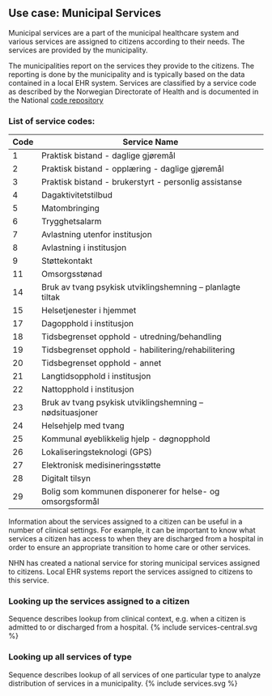 ## Use case: Municipal Services

Municipal services are a part of the municipal healthcare system and various services are assigned to citizens according to their needs. The services are provided by the municipality.

The municipalities report on the services they provide to the citizens. The reporting is done by the municipality and is typically based on the data contained in a local EHR system. 
Services are classified by a service code as described by the Norwegian Directorate of Health and is documented in the National [code repository]("https://finnkode.helsedirektoratet.no/adm/collections/9151")

### List of service codes:

| Code | Service Name                                                        |
|------|---------------------------------------------------------------------|
| 1    | Praktisk bistand - daglige gjøremål                                 |
| 2    | Praktisk bistand - opplæring - daglige gjøremål                     |
| 3    | Praktisk bistand - brukerstyrt - personlig assistanse               |
| 4    | Dagaktivitetstilbud                                                 |
| 5    | Matombringing                                                       |
| 6    | Trygghetsalarm                                                      |
| 7    | Avlastning utenfor institusjon                                      |
| 8    | Avlastning i institusjon                                            |
| 9    | Støttekontakt                                                       |
| 11   | Omsorgsstønad                                                       |
| 14   | Bruk av tvang psykisk utviklingshemning – planlagte tiltak          |
| 15   | Helsetjenester i hjemmet                                            |
| 17   | Dagopphold i institusjon                                            |
| 18   | Tidsbegrenset opphold - utredning/behandling                        |
| 19   | Tidsbegrenset opphold - habilitering/rehabilitering                 |
| 20   | Tidsbegrenset opphold - annet                                       |
| 21   | Langtidsopphold i institusjon                                       |
| 22   | Nattopphold i institusjon                                           |
| 23   | Bruk av tvang psykisk utviklingshemning – nødsituasjoner            |
| 24   | Helsehjelp med tvang                                                |
| 25   | Kommunal øyeblikkelig hjelp - døgnopphold                           |
| 26   | Lokaliseringsteknologi (GPS)                                        |
| 27   | Elektronisk medisineringsstøtte                                     |
| 28   | Digitalt tilsyn                                                     |
| 29   | Bolig som kommunen disponerer for helse- og omsorgsformål           |

Information about the services assigned to a citizen can be useful in a number of clinical settings. For example, it can be 
important to know what services a citizen has access to when they are discharged from a hospital in order to ensure an appropriate transition 
to home care or other services.

NHN has created a national service for storing municipal services assigned to citizens. Local EHR systems report the services assigned to citizens to this service.

### Looking up the services assigned to a citizen
Sequence describes lookup from clinical context, e.g. when a citizen is admitted to or discharged from a hospital.
{% include services-central.svg %}



### Looking up all services of type
Sequence describes lookup of all services of one particular type to analyze distribution of services in a municipality.
{% include services.svg %}